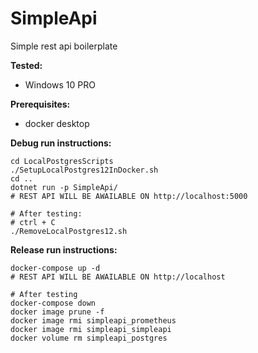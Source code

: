 # SimpleApi
Simple rest api boilerplate

**Tested:**
- Windows 10 PRO

**Prerequisites:**
- docker desktop

**Debug run instructions:**
```
cd LocalPostgresScripts
./SetupLocalPostgres12InDocker.sh
cd ..
dotnet run -p SimpleApi/
# REST API WILL BE AWAILABLE ON http://localhost:5000

# After testing:
# ctrl + C
./RemoveLocalPostgres12.sh
```

**Release run instructions:**
```
docker-compose up -d
# REST API WILL BE AWAILABLE ON http://localhost

# After testing
docker-compose down
docker image prune -f
docker image rmi simpleapi_prometheus
docker image rmi simpleapi_simpleapi
docker volume rm simpleapi_postgres
```